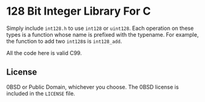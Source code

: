 128 Bit Integer Library For C
=============================

Simply include `int128.h` to use `int128` or `uint128`. Each operation on these
types is a function whose name is prefixed with the typename. For example, the
function to add two `int128`s is `int128_add`.

All the code here is valid C99.

License
-------

0BSD or Public Domain, whichever you choose. The 0BSD license is included in
the `LICENSE` file.
